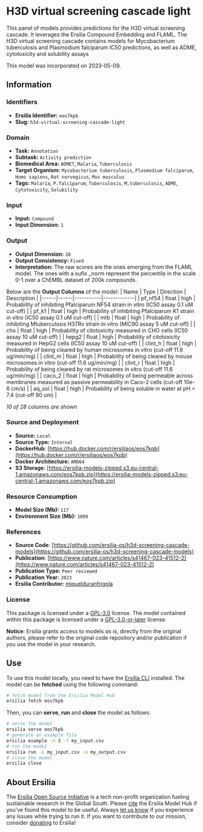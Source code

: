 # H3D virtual screening cascade light

This panel of models provides predictions for the H3D virtual screening cascade. It leverages the Ersilia Compound Embedding and FLAML. The H3D virtual screening cascade contains models for Mycobacterium tuberculosis and Plasmodium falciparum IC50 predictions, as well as ADME, cytotoxicity and solubility assays

This model was incorporated on 2023-05-09.

## Information
### Identifiers
- **Ersilia Identifier:** `eos7kpb`
- **Slug:** `h3d-virtual-screening-cascade-light`

### Domain
- **Task:** `Annotation`
- **Subtask:** `Activity prediction`
- **Biomedical Area:** `ADMET`, `Malaria`, `Tuberculosis`
- **Target Organism:** `Mycobacterium tuberculosis`, `Plasmodium falciparum`, `Homo sapiens`, `Rat norvegicus`, `Mus musculus`
- **Tags:** `Malaria`, `P.falciparum`, `Tuberculosis`, `M.tuberculosis`, `ADME`, `Cytotoxicity`, `Solubility`

### Input
- **Input:** `Compound`
- **Input Dimension:** `1`

### Output
- **Output Dimension:** `28`
- **Output Consistency:** `Fixed`
- **Interpretation:** The raw scores are the ones emerging from the FLAML model. The ones with a sufix _norm represent the percentile in the scale 0-1 over a ChEMBL dataset of 200k compounds.

Below are the **Output Columns** of the model:
| Name | Type | Direction | Description |
|------|------|-----------|-------------|
| pf_nf54 | float | high | Probability of inhibiting Pfalciparum NF54 strain in vitro (IC50 assay 0.1 uM cut-off) |
| pf_k1 | float | high | Probability of inhibiting Pfalciparum K1 strain in vitro (IC50 assay 0.1 uM cut-off) |
| mtb | float | high | Probability of inhibiting Mtuberculosis H37Rv strain in vitro (MIC90 assay 5 uM cut-off) |
| cho | float | high | Probability of citotoxicity measured in CHO cells (IC50 assay 10 uM cut-off) |
| hepg2 | float | high | Probability of citotoxicity measured in HepG2 cells (IC50 assay 10 uM cut-off) |
| clint_h | float | high | Probability of being cleared by human microsomes in vitro (cut-off 11.6 ug/min/mg) |
| clint_m | float | high | Probability of being cleared by mouse microsomes in vitro (cut-off 11.6 ug/min/mg) |
| clint_r | float | high | Probability of being cleared by rat microsomes in vitro (cut-off 11.6 ug/min/mg) |
| caco_2 | float | high | Probability of being permeable across membranes measured as passive permeability in Caco-2 cells (cut-off 10e-6 cm/s) |
| aq_sol | float | high | Probability of being soluble in water at pH = 7.4 (cut-off 90 um) |

_10 of 28 columns are shown_
### Source and Deployment
- **Source:** `Local`
- **Source Type:** `Internal`
- **DockerHub**: [https://hub.docker.com/r/ersiliaos/eos7kpb](https://hub.docker.com/r/ersiliaos/eos7kpb)
- **Docker Architecture:** `AMD64`
- **S3 Storage**: [https://ersilia-models-zipped.s3.eu-central-1.amazonaws.com/eos7kpb.zip](https://ersilia-models-zipped.s3.eu-central-1.amazonaws.com/eos7kpb.zip)

### Resource Consumption
- **Model Size (Mb):** `117`
- **Environment Size (Mb):** `1099`


### References
- **Source Code**: [https://github.com/ersilia-os/h3d-screening-cascade-models](https://github.com/ersilia-os/h3d-screening-cascade-models)
- **Publication**: [https://www.nature.com/articles/s41467-023-41512-2](https://www.nature.com/articles/s41467-023-41512-2)
- **Publication Type:** `Peer reviewed`
- **Publication Year:** `2023`
- **Ersilia Contributor:** [miquelduranfrigola](https://github.com/miquelduranfrigola)

### License
This package is licensed under a [GPL-3.0](https://github.com/ersilia-os/ersilia/blob/master/LICENSE) license. The model contained within this package is licensed under a [GPL-3.0-or-later](LICENSE) license.

**Notice**: Ersilia grants access to models _as is_, directly from the original authors, please refer to the original code repository and/or publication if you use the model in your research.


## Use
To use this model locally, you need to have the [Ersilia CLI](https://github.com/ersilia-os/ersilia) installed.
The model can be **fetched** using the following command:
```bash
# fetch model from the Ersilia Model Hub
ersilia fetch eos7kpb
```
Then, you can **serve**, **run** and **close** the model as follows:
```bash
# serve the model
ersilia serve eos7kpb
# generate an example file
ersilia example -n 3 -f my_input.csv
# run the model
ersilia run -i my_input.csv -o my_output.csv
# close the model
ersilia close
```

## About Ersilia
The [Ersilia Open Source Initiative](https://ersilia.io) is a tech non-profit organization fueling sustainable research in the Global South.
Please [cite](https://github.com/ersilia-os/ersilia/blob/master/CITATION.cff) the Ersilia Model Hub if you've found this model to be useful. Always [let us know](https://github.com/ersilia-os/ersilia/issues) if you experience any issues while trying to run it.
If you want to contribute to our mission, consider [donating](https://www.ersilia.io/donate) to Ersilia!
